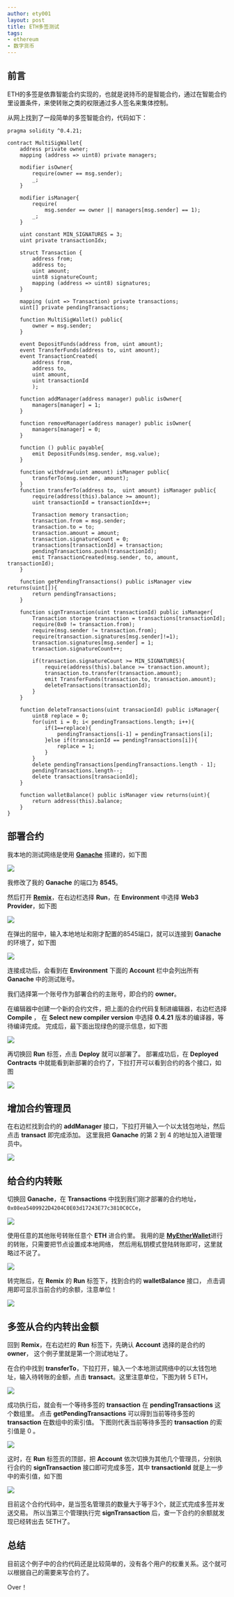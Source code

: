 ```yaml
---
author: ety001
layout: post
title: ETH多签测试
tags:
- ethereum
- 数字货币
---
```


## 前言

ETH的多签是依靠智能合约实现的，也就是说持币的是智能合约，通过在智能合约里设置条件，来使转账之类的权限通过多人签名来集体控制。

从网上找到了一段简单的多签智能合约，代码如下：

```
pragma solidity ^0.4.21;

contract MultiSigWallet{
    address private owner;
    mapping (address => uint8) private managers;
    
    modifier isOwner{
        require(owner == msg.sender);
        _;
    }
    
    modifier isManager{
        require(
            msg.sender == owner || managers[msg.sender] == 1);
        _;
    }
    
    uint constant MIN_SIGNATURES = 3;
    uint private transactionIdx;
    
    struct Transaction {
        address from;
        address to;
        uint amount;
        uint8 signatureCount;
        mapping (address => uint8) signatures;
    }
    
    mapping (uint => Transaction) private transactions;
    uint[] private pendingTransactions;
    
    function MultiSigWallet() public{
        owner = msg.sender;
    }
    
    event DepositFunds(address from, uint amount);
    event TransferFunds(address to, uint amount);
    event TransactionCreated(
        address from,
        address to,
        uint amount,
        uint transactionId
        );
    
    function addManager(address manager) public isOwner{
        managers[manager] = 1;
    }
    
    function removeManager(address manager) public isOwner{
        managers[manager] = 0;
    }
    
    function () public payable{
        emit DepositFunds(msg.sender, msg.value);
    }
    
    function withdraw(uint amount) isManager public{
        transferTo(msg.sender, amount);
    }
    function transferTo(address to,  uint amount) isManager public{
        require(address(this).balance >= amount);
        uint transactionId = transactionIdx++;
        
        Transaction memory transaction;
        transaction.from = msg.sender;
        transaction.to = to;
        transaction.amount = amount;
        transaction.signatureCount = 0;
        transactions[transactionId] = transaction;
        pendingTransactions.push(transactionId);
        emit TransactionCreated(msg.sender, to, amount, transactionId);
    }
    
    function getPendingTransactions() public isManager view returns(uint[]){
        return pendingTransactions;
    }
    
    function signTransaction(uint transactionId) public isManager{
        Transaction storage transaction = transactions[transactionId];
        require(0x0 != transaction.from);
        require(msg.sender != transaction.from);
        require(transaction.signatures[msg.sender]!=1);
        transaction.signatures[msg.sender] = 1;
        transaction.signatureCount++;
        
        if(transaction.signatureCount >= MIN_SIGNATURES){
            require(address(this).balance >= transaction.amount);
            transaction.to.transfer(transaction.amount);
            emit TransferFunds(transaction.to, transaction.amount);
            deleteTransactions(transactionId);
        }
    }
    
    function deleteTransactions(uint transacionId) public isManager{
        uint8 replace = 0;
        for(uint i = 0; i< pendingTransactions.length; i++){
            if(1==replace){
                pendingTransactions[i-1] = pendingTransactions[i];
            }else if(transacionId == pendingTransactions[i]){
                replace = 1;
            }
        } 
        delete pendingTransactions[pendingTransactions.length - 1];
        pendingTransactions.length--;
        delete transactions[transacionId];
    }
    
    function walletBalance() public isManager view returns(uint){
        return address(this).balance;
    }
}
```

## 部署合约

我本地的测试网络是使用 [**Ganache**](https://truffleframework.com/ganache) 搭建的，如下图

![](/upload/20181222/L4Eyix0wrf4gIollkxdHytVyd5cgbCdXI3kvcZP9.png)

我修改了我的 **Ganache** 的端口为 **8545**。

然后打开 [**Remix**](http://remix.ethereum.org/#)，在右边栏选择 **Run**，在 **Environment** 中选择 **Web3 Provider**，如下图

![](/upload/20181222/5cE6alqJv6QxCd25lESLhFuxeeZQRrVAiFWtj40h.png)

在弹出的层中，输入本地地址和刚才配置的8545端口，就可以连接到 **Ganache** 的环境了，如下图

![](/upload/20181222/jY43d1c4RtY1pGlwO7dl0KizQJWql8aGzAhXnCN1.png)

连接成功后，会看到在 **Environment** 下面的 **Account** 栏中会列出所有 **Ganache** 中的测试账号。

我们选择第一个账号作为部署合约的主账号，即合约的 **owner**。

在编辑器中创建一个新的合约文件，把上面的合约代码复制进编辑器，右边栏选择 **Compile** ，
在 **Select new compiler version** 中选择 **0.4.21** 版本的编译器，等待编译完成。
完成后，最下面出现绿色的提示信息，如下图

![](/upload/20181222/k6OPqJvJys4K69lcKHn4BshSUYtXWLAsdcl1QZKL.png)

再切换回 **Run** 标签，点击 **Deploy** 就可以部署了。
部署成功后，在 **Deployed Contracts** 中就能看到新部署的合约了，下拉打开可以看到合约的各个接口，如图

![](/upload/20181222/S8aVs938m7ft7bxlmVTRmk9mwyyHomyXPUbCamwz.png)

## 增加合约管理员

在右边栏找到合约的 **addManager** 接口，下拉打开输入一个以太钱包地址，然后点击 **transact** 即完成添加。
这里我把 **Ganache** 的第 2 到 4 的地址加入进管理员中。

![](/upload/20181222/YnjFibmHTTEV1g0fD8LVpltCwUz1XB1PTRRwXUBq.png)

## 给合约内转账

切换回 **Ganache**，在 **Transactions** 中找到我们刚才部署的合约地址，`0x08ea5409922D4204C0E03d17243E77c3810C0CCe`，

![](/upload/20181222/UeCYGKvH71KR9rglfytM804vtEPhujdRTyI8Lh6T.png)

使用任意的其他账号转账任意个 **ETH** 进合约里。
我用的是 [**MyEtherWallet**](https://www.myetherwallet.com/)进行的转账，只需要把节点设置成本地网络，
然后用私钥模式登陆转账即可，这里就略过不说了。

![](/upload/20181222/MPimqby4mz4E5Na5klyh1V5j8mdmS524tUYAi8eB.png)

转完账后，在 **Remix** 的 **Run** 标签下，找到合约的 **walletBalance** 接口，
点击调用即可显示当前合约的余额，注意单位！

![](/upload/20181222/iE2U7iMdDcVZsTRxrCaC0RV7mL0UFZdYMfsxWmE8.png)

## 多签从合约内转出金额

回到 **Remix**，在右边栏的 **Run** 标签下，先确认 **Account** 选择的是合约的 **owner**，
这个例子里就是第一个测试地址了。

在合约中找到 **transferTo**，下拉打开，输入一个本地测试网络中的以太钱包地址，输入待转账的金额，点击 **transact**。这里注意单位，下图为转 5 ETH，

![](/upload/20181222/A9w0zfyJdUyEhmZQLffBCVMGsQxd2Nm8dG4FoMr6.png)

成功执行后，就会有一个等待多签的 **transaction** 在 **pendingTransactions** 这个数组里。
点击 **getPendingTransactions** 可以得到当前等待多签的 **transaction** 在数组中的索引值。
下图则代表当前等待多签的 **transaction** 的索引值是 0 。

![](/upload/20181222/TJgxy72QO6CEOZ6BmOCvz2GLPCtl9FtM9h0uoueH.png)

这时，在 **Run** 标签页的顶部，把 **Account** 依次切换为其他几个管理员，分别执行合约的 **signTransaction** 接口即可完成多签，其中 **transactionId** 就是上一步中的索引值，如下图

![](/upload/20181222/oOACWaJc1OkPG4XOfeEAlCP62tS0h5ihc4hClikr.png)

目前这个合约代码中，是当签名管理员的数量大于等于3个，就正式完成多签并发送交易。
所以当第三个管理执行完 **signTransaction** 后，查一下合约的余额就发现已经转出去 5ETH了。

## 总结

目前这个例子中的合约代码还是比较简单的，没有各个用户的权重关系。这个就可以根据自己的需要来写合约了。

Over！